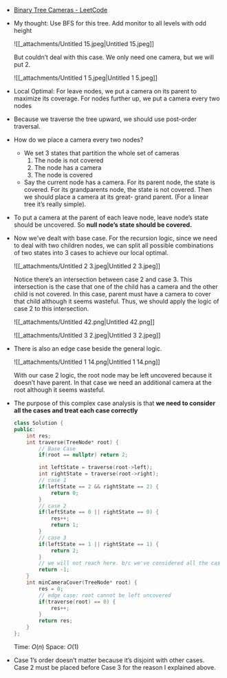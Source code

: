 - [Binary Tree Cameras - LeetCode](https://leetcode.com/problems/binary-tree-cameras/description/)
- My thought: Use BFS for this tree. Add monitor to all levels with odd height
    
    ![[_attachments/Untitled 15.jpeg|Untitled 15.jpeg]]
    
    But couldn’t deal with this case. We only need one camera, but we will put 2.
    
    ![[_attachments/Untitled 1 5.jpeg|Untitled 1 5.jpeg]]
    
      
    
- Local Optimal: For leave nodes, we put a camera on its parent to maximize its coverage. For nodes further up, we put a camera every two nodes
- Because we traverse the tree upward, we should use post-order traversal.
- How do we place a camera every two nodes?
    - We set 3 states that partition the whole set of cameras
        1. The node is not covered
        2. The node has a camera
        3. The node is covered
    - Say the current node has a camera. For its parent node, the state is covered. For its grandparents node, the state is not covered. Then we should place a camera at its great- grand parent. (For a linear tree it’s really simple).
- To put a camera at the parent of each leave node, leave node’s state should be uncovered. So **null node’s state should be covered.**
- Now we’ve dealt with base case. For the recursion logic, since we need to deal with two children nodes, we can split all possible combinations of two states into 3 cases to achieve our local optimal.
    
    ![[_attachments/Untitled 2 3.jpeg|Untitled 2 3.jpeg]]
    
    Notice there’s an intersection between case 2 and case 3. This intersection is the case that one of the child has a camera and the other child is not covered. In this case, parent must have a camera to cover that child although it seems wasteful. Thus, we should apply the logic of case 2 to this intersection.
    
    ![[_attachments/Untitled 42.png|Untitled 42.png]]
    
    ![[_attachments/Untitled 3 2.jpeg|Untitled 3 2.jpeg]]
    
- There is also an edge case beside the general logic.
    
    ![[_attachments/Untitled 1 14.png|Untitled 1 14.png]]
    
    With our case 2 logic, the root node may be left uncovered because it doesn’t have parent. In that case we need an additional camera at the root although it seems wasteful.
    
- The purpose of this complex case analysis is that **we need to consider all the cases and treat each case correctly**
    
    ```C++
    class Solution {
    public:
        int res;
        int traverse(TreeNode* root) {
            // Base Case
            if(root == nullptr) return 2;
    
            int leftState = traverse(root->left);
            int rightState = traverse(root->right);
            // case 1
            if(leftState == 2 && rightState == 2) {
                return 0;
            }
            // case 2
            if(leftState == 0 || rightState == 0) {
                res++;
                return 1;
            }
            // case 3
            if(leftState == 1 || rightState == 1) {
                return 2;
            }
            // we will not reach here. b/c we've considered all the cases. 
            return -1;
        }
        int minCameraCover(TreeNode* root) {
            res = 0;
            // edge case: root cannot be left uncovered
            if(traverse(root) == 0) {
                res++;
            }
            return res;
        }
    };
    ```
    
    Time: $O(n)$﻿ Space: $O(1)$﻿
    
- Case 1’s order doesn’t matter because it’s disjoint with other cases. Case 2 must be placed before Case 3 for the reason I explained above.